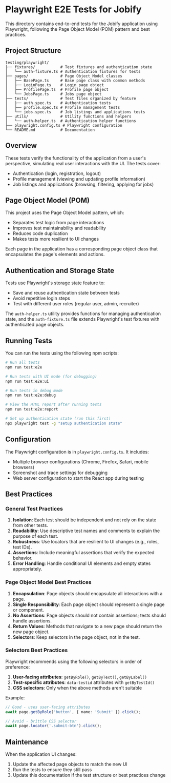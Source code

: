 # Playwright E2E Tests for Jobify

This directory contains end-to-end tests for the Jobify application using Playwright, following the Page Object Model (POM) pattern and best practices.

## Project Structure

```
testing/playwright/
├── fixtures/           # Test fixtures and authentication state
│   └── auth-fixture.ts # Authentication fixtures for tests
├── pages/              # Page Object Model classes
│   ├── BasePage.ts     # Base page class with common methods
│   ├── LoginPage.ts    # Login page object
│   ├── ProfilePage.ts  # Profile page object
│   └── JobsPage.ts     # Jobs page object
├── tests/              # Test files organized by feature
│   ├── auth.spec.ts    # Authentication tests
│   ├── profile.spec.ts # Profile management tests
│   └── jobs.spec.ts    # Job listings and applications tests
├── utils/              # Utility functions and helpers
│   └── auth-helper.ts  # Authentication helper functions
├── playwright.config.ts # Playwright configuration
└── README.md           # Documentation
```

## Overview

These tests verify the functionality of the application from a user's perspective, simulating real user interactions with the UI. The tests cover:

- Authentication (login, registration, logout)
- Profile management (viewing and updating profile information)
- Job listings and applications (browsing, filtering, applying for jobs)

## Page Object Model (POM)

This project uses the Page Object Model pattern, which:

- Separates test logic from page interactions
- Improves test maintainability and readability
- Reduces code duplication
- Makes tests more resilient to UI changes

Each page in the application has a corresponding page object class that encapsulates the page's elements and actions.

## Authentication and Storage State

Tests use Playwright's storage state feature to:

- Save and reuse authentication state between tests
- Avoid repetitive login steps
- Test with different user roles (regular user, admin, recruiter)

The `auth-helper.ts` utility provides functions for managing authentication state, and the `auth-fixture.ts` file extends Playwright's test fixtures with authenticated page objects.

## Running Tests

You can run the tests using the following npm scripts:

```bash
# Run all tests
npm run test:e2e

# Run tests with UI mode (for debugging)
npm run test:e2e:ui

# Run tests in debug mode
npm run test:e2e:debug

# View the HTML report after running tests
npm run test:e2e:report

# Set up authentication state (run this first)
npx playwright test -g "setup authentication state"
```

## Configuration

The Playwright configuration is in `playwright.config.ts`. It includes:

- Multiple browser configurations (Chrome, Firefox, Safari, mobile browsers)
- Screenshot and trace settings for debugging
- Web server configuration to start the React app during testing

## Best Practices

### General Test Practices

1. **Isolation**: Each test should be independent and not rely on the state from other tests.
2. **Readability**: Use descriptive test names and comments to explain the purpose of each test.
3. **Robustness**: Use locators that are resilient to UI changes (e.g., roles, test IDs).
4. **Assertions**: Include meaningful assertions that verify the expected behavior.
5. **Error Handling**: Handle conditional UI elements and empty states appropriately.

### Page Object Model Best Practices

1. **Encapsulation**: Page objects should encapsulate all interactions with a page.
2. **Single Responsibility**: Each page object should represent a single page or component.
3. **No Assertions**: Page objects should not contain assertions; tests should handle assertions.
4. **Return Values**: Methods that navigate to a new page should return the new page object.
5. **Selectors**: Keep selectors in the page object, not in the test.

### Selectors Best Practices

Playwright recommends using the following selectors in order of preference:

1. **User-facing attributes**: `getByRole()`, `getByText()`, `getByLabel()`
2. **Test-specific attributes**: `data-testid` attributes with `getByTestId()`
3. **CSS selectors**: Only when the above methods aren't suitable

Example:
```typescript
// Good - uses user-facing attributes
await page.getByRole('button', { name: 'Submit' }).click();

// Avoid - brittle CSS selector
await page.locator('.submit-btn').click();
```

## Maintenance

When the application UI changes:

1. Update the affected page objects to match the new UI
2. Run the tests to ensure they still pass
3. Update this documentation if the test structure or best practices change
